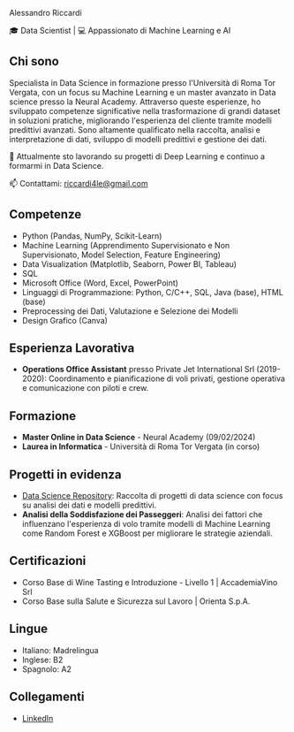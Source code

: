 Alessandro Riccardi

🎓 Data Scientist | 💻 Appassionato di Machine Learning e AI 

## Chi sono
Specialista in Data Science in formazione presso l'Università di Roma Tor Vergata, con un focus su Machine Learning e un master avanzato in Data science presso la Neural Academy. Attraverso queste esperienze, ho sviluppato competenze significative nella trasformazione di grandi dataset in soluzioni pratiche, migliorando l'esperienza del cliente tramite modelli predittivi avanzati. Sono altamente qualificato nella raccolta, analisi e interpretazione di dati, sviluppo di modelli predittivi e gestione dei dati.

🌱 Attualmente sto lavorando su progetti di Deep Learning e continuo a formarmi in Data Science.

📫 Contattami: [riccardi4le@gmail.com](mailto:riccardi4le@gmail.com)

## Competenze
- Python (Pandas, NumPy, Scikit-Learn)
- Machine Learning (Apprendimento Supervisionato e Non Supervisionato, Model Selection, Feature Engineering)
- Data Visualization (Matplotlib, Seaborn, Power BI, Tableau)
- SQL
- Microsoft Office (Word, Excel, PowerPoint)
- Linguaggi di Programmazione: Python, C/C++, SQL, Java (base), HTML (base)
- Preprocessing dei Dati, Valutazione e Selezione dei Modelli
- Design Grafico (Canva)

## Esperienza Lavorativa
- **Operations Office Assistant** presso Private Jet International Srl (2019-2020): Coordinamento e pianificazione di voli privati, gestione operativa e comunicazione con piloti e crew.

## Formazione
- **Master Online in Data Science** - Neural Academy (09/02/2024)
- **Laurea in Informatica** - Università di Roma Tor Vergata (in corso)

## Progetti in evidenza
- [Data Science Repository](https://github.com/tuo-username/data-science): Raccolta di progetti di data science con focus su analisi dei dati e modelli predittivi.
- **Analisi della Soddisfazione dei Passeggeri**: Analisi dei fattori che influenzano l'esperienza di volo tramite modelli di Machine Learning come Random Forest e XGBoost per migliorare le strategie aziendali.

## Certificazioni
- Corso Base di Wine Tasting e Introduzione - Livello 1 | AccademiaVino Srl
- Corso Base sulla Salute e Sicurezza sul Lavoro | Orienta S.p.A.

## Lingue
- Italiano: Madrelingua
- Inglese: B2
- Spagnolo: A2

## Collegamenti
- [LinkedIn](https://www.linkedin.com/in/alessandro-riccardi-83b3b3257)
